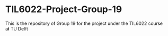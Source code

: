 # TIL6022-Project-Group-19
This is the repository of Group 19 for the project under the TIL6022 course at TU Delft
